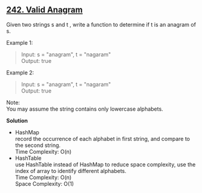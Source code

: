 ## [242. Valid Anagram](https://leetcode.com/problems/valid-anagram)   
Given two strings s and t , write a function to determine if t is an anagram of s.  

Example 1:  
> Input: s = "anagram", t = "nagaram"  
  Output: true
  
Example 2:  
> Input: s = "anagram", t = "nagaram"  
  Output: true  
  
  Note:  
  You may assume the string contains only lowercase alphabets.
  
**Solution**  
* HashMap  
    record the occurrence of each alphabet in first string, and compare to the second string.  
    Time Complexity: O(n)  
* HashTable  
    use HashTable instead of HashMap to reduce space complexity, use the index of array to identify different alphabets.  
    Time Complexity: O(n)  
    Space Complexity: O(1)